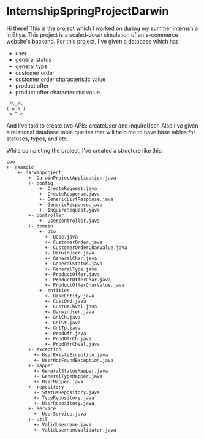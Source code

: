 # InternshipSpringProjectDarwin
Hi there! This is the project which I worked on during my summer internship in Etiya. This project is a scaled-down simulation of an e-commerce website's backend. For this project, I've given a database which has 
  * user
  * general status
  * general type
  * customer order
  * customer order characteristic value
  * product offer
  * product offer characteristic value
```
 /\_/\  
( o.o ) 
 > ^ <

```
And I've told to create two APIs: createUser and inquireUser. Also I've given a relational database table queries that will help me to have base tables for statuses, types, and etc.

While completing the project, I've created a structure like this:

    com 
    +- example 
        +- darwinproject 
            +- DarwinProjectApplication.java 
            +- config 
                +- CreateRequest.java 
                +- CreateResponse.java 
                +- GenericListResponse.java 
                +- GenericResponse.java 
                +- InquireRequest.java
            +- controller 
                +- Usercontroller.java
            +- domain
                +- dto
                  +- Base.java 
                  +- CustomerOrder.java 
                  +- CustomerOrderCharValue.java 
                  +- DarwinUser.java 
                  +- GeneralChar.java 
                  +- GeneralStatus.java 
                  +- GeneralType.java 
                  +- ProductOffer.java 
                  +- ProductOfferChar.java
                  +- ProductOfferCharValue.java 
                +- entities 
                  +- BaseEntity.java 
                  +- CustOrd.java 
                  +- CustOrChVal.java 
                  +- DarwinUser.java 
                  +- GnlCh.java 
                  +- GnlSt.java 
                  +- GnlTp.java 
                  +- ProdOfr.java 
                  +- ProdOfrCh.java
                  +- ProdOfrChVal.java
            +- exception
              +- UserExistsException.java
              +- UserNotFoundException.java
            +- mapper
              +- GeneralStatusMapper.java
              +- GeneralTypeMapper.java
              +- UserMapper.java
            +- repository
              +- StatusRepository.java
              +- TypeRepository.java
              +- UserRepository.java
            +- service
              +- UserService.java
            +- util
              +- ValidUsername.java
              +- ValidUsernameValidator.java

              
